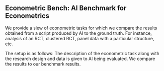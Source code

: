 ## Econometric Bench: AI Benchmark for Econometrics

We provide a slew of econometric tasks for which we compare the results obtained from a script produced by AI to the ground truth. For instance, analysis of an RCT, clustered RCT, panel data with a particular structure, etc.

The setup is as follows:
The description of the econometric task along with the research design and data is given to AI being evaluated. We compare the results to our benchmark results. 
